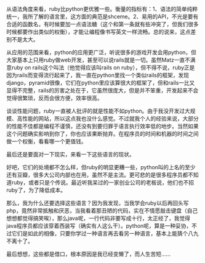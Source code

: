 从语法角度来看，ruby比python更优雅一些。衡量的指标有：1、语法的简单纯粹统一，我所了解的语言里，这方面的典范是shceme。2、易用的API，不光是要有合适的函数名，有时候要加一点语法糖（这个和第一条就有些冲突了，但我们很多时候都要作出类似的权衡），才能让编程像书写英文一样流畅。总的说来，这点差别不是太大。


从应用的范围来看，python的应用更广泛，听说很多的游戏开发会用python，但大家基本上只用ruby做web开发，甚至可以说rails就是一切。虽然Matz一直不满意ruby on rails这个叫法（他觉得应该叫rails on ruby），但不得不说，ruby正是因为rails而变得流行起来了，我一直在python里找一个类似rails的框架，发现django，pyramid很像，它们在python里应该算很大的框架了，但和rails一比又显得不完整，rails的厉害之处在于，它虽然很庞大，但是并不笨重，开发起来不会觉得很繁琐，反而会很方便，效率很高。


谈谈性能问题，ruby一直被人批评的就是性能不如python。由于我没开发过大规模、高性能的网站，所以这点我也没什么感觉。不过就我个人的经验来说，大部分的性能不佳都是编程不谨慎，还没有到要归罪于语言执行效率低的地步。当然如果这个问题确实影响到你了，你也应该果断抛弃。在程序员的时间和机器的时间之间做一个权衡，看看哪一个更值钱。


最后还是要面对一下现实，来看一下这些语言的现状。


好吧，它们的处境都不怎么样，但ruby的明显更糟一些，python叫的上名的至少还有豆瓣，很多大公司内部也在用，虽然不是主流。更可悲的是很多程序员都不知道ruby，或者只是个传说。最近听我呆过的一家创业公司的老板说，他们也不招ruby了，为了降低成本。


那么，我为什么还要选择这些语言？因为我发现，当我学会ruby以后再回头写php，竟然非常抵触和厌恶，当我看着那丑陋的代码，实在不情愿敲击键盘（自己想想都觉得搞笑唉），那么java呢，一行代码非要写成十行，太正经了，我觉得java程序员都应该穿着西装写（确实有人这么干）。python呢，算是一种妥协，不过它们是如此的相像，只要你学过一种语言再去看另一种语言，基本上能猜个八九不离十了。


最后想想，这些都是借口，根本原因是我已经变懒了，而人生苦短……